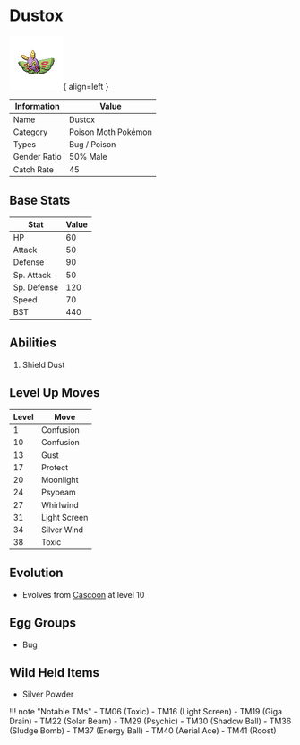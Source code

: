 # Dustox

![Dustox](../images/pokemon/269.png){ align=left }

| Information | Value |
|------------|--------|
| Name | Dustox |
| Category | Poison Moth Pokémon |
| Types | Bug / Poison |
| Gender Ratio | 50% Male |
| Catch Rate | 45 |

## Base Stats

| Stat | Value |
|------|-------|
| HP | 60 |
| Attack | 50 |
| Defense | 90 |
| Sp. Attack | 50 |
| Sp. Defense | 120 |
| Speed | 70 |
| BST | 440 |

## Abilities
1. Shield Dust

## Level Up Moves
| Level | Move |
|-------|------|
| 1 | Confusion |
| 10 | Confusion |
| 13 | Gust |
| 17 | Protect |
| 20 | Moonlight |
| 24 | Psybeam |
| 27 | Whirlwind |
| 31 | Light Screen |
| 34 | Silver Wind |
| 38 | Toxic |

## Evolution
- Evolves from [Cascoon](268-cascoon.md) at level 10

## Egg Groups
- Bug

## Wild Held Items
- Silver Powder

!!! note "Notable TMs"
    - TM06 (Toxic)
    - TM16 (Light Screen)
    - TM19 (Giga Drain)
    - TM22 (Solar Beam)
    - TM29 (Psychic)
    - TM30 (Shadow Ball)
    - TM36 (Sludge Bomb)
    - TM37 (Energy Ball)
    - TM40 (Aerial Ace)
    - TM41 (Roost)
